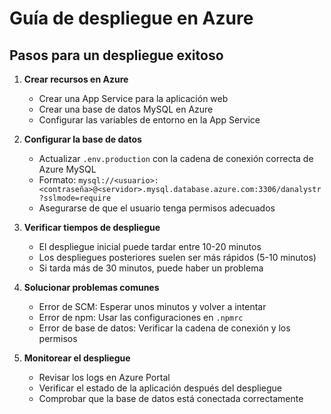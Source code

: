 # Guía de despliegue en Azure

## Pasos para un despliegue exitoso

1. **Crear recursos en Azure**
   - Crear una App Service para la aplicación web
   - Crear una base de datos MySQL en Azure
   - Configurar las variables de entorno en la App Service

2. **Configurar la base de datos**
   - Actualizar `.env.production` con la cadena de conexión correcta de Azure MySQL
   - Formato: `mysql://<usuario>:<contraseña>@<servidor>.mysql.database.azure.com:3306/danalystr?sslmode=require`
   - Asegurarse de que el usuario tenga permisos adecuados

3. **Verificar tiempos de despliegue**
   - El despliegue inicial puede tardar entre 10-20 minutos
   - Los despliegues posteriores suelen ser más rápidos (5-10 minutos)
   - Si tarda más de 30 minutos, puede haber un problema

4. **Solucionar problemas comunes**
   - Error de SCM: Esperar unos minutos y volver a intentar
   - Error de npm: Usar las configuraciones en `.npmrc`
   - Error de base de datos: Verificar la cadena de conexión y los permisos

5. **Monitorear el despliegue**
   - Revisar los logs en Azure Portal
   - Verificar el estado de la aplicación después del despliegue
   - Comprobar que la base de datos está conectada correctamente